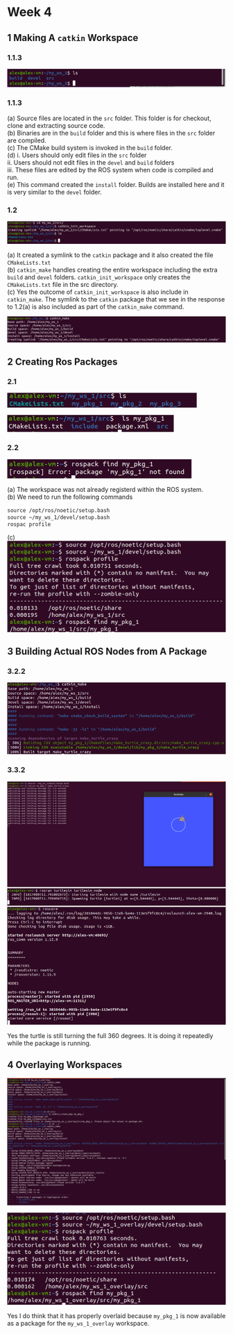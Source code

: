 # Week 4

## 1 Making A `catkin` Workspace

### 1.1.3
![1.1.3](1.1.3.png)

### 1.1.3

(a) Source files are located in the `src` folder. This folder is for checkout, clone and extracting source code.  
(b) Binaries are in the `build` folder and this is where files in the `src` folder are compiled.  
(c) The CMake build system is invoked in the `build` folder.  
(d)
  i. Users should only edit files in the `src` folder  
  ii. Users should not edit files in the `devel` and `build` folders  
  iii. These files are edited by the ROS system when code is compiled and run.  
(e) This command created the `install` folder. Builds are installed here and it is very similar to the `devel` folder.

### 1.2

![1.2](1.2.png)

(a) It created a symlink to the `catkin` package and it also created the file `CMakeLists.txt`  
(b) `catkin_make` handles creating the entire workspace including the extra `build` and `devel` folders. `catkin_init_workspace` only creates the `CMakeLists.txt` file in the src directory.  
(c) Yes the outcome of `catkin_init_workspace` is also include in `catkin_make`. The symlink to the `catkin` package that we see in the response to 1.2(a) is also included as part of the `catkin_make` command.

![1.2.a](1.2.a.png)

## 2 Creating Ros Packages

### 2.1
![2.1.a](2.1.a.png)

![2.1.b](2.1.b.png)

### 2.2

![2.2](2.2.png)

(a) The workspace was not already registerd within the ROS system.  
(b) We need to run the following commands
```
source /opt/ros/noetic/setup.bash
source ~/my_ws_1/devel/setup.bash
rospac profile
```

(c) 
![2.2.c](2.2.c.png)

## 3 Building Actual ROS Nodes from A Package

### 3.2.2
![3.2.2](3.2.2.png)

### 3.3.2

![3.3.2.a](3.3.2.a.png)
![3.3.2.b](3.3.2.b.png)
![3.3.2.c](3.3.2.c.png)

Yes the turtle is still turning the full 360 degrees. It is doing it repeatedly while the package is running.

## 4 Overlaying Workspaces

![4.2](4.2.png)

![4.5](4.5.png)

Yes I do think that it has properly overlaid because `my_pkg_1` is now available as a package for the `my_ws_1_overlay` workspace.

